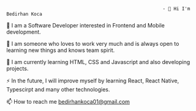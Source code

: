                                                              - 👋 Hi I'm Bedirhan Koca 
🔭 I am a Software Developer interested in Frontend and Mobile development.

🤝 I am someone who loves to work very much and is always open to learning new things and knows team spirit.

🌱 I am currently learning HTML, CSS and Javascript and also developing projects.

⚡ In the future, I will improve myself by learning React, React Native, Typescirpt and many other technologies.

📫 How to reach me bedirhankoca01@gmail.com

<!---
bedirhan37code/bedirhan37code is a ✨ special ✨ repository because its `README.md` (this file) appears on your GitHub profile.
You can click the Preview link to take a look at your changes.
--->
